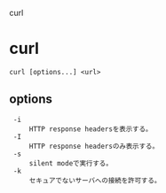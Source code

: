 curl

# curl

    curl [options...] <url>

## options

     -i
         HTTP response headersを表示する。
     -I
         HTTP response headersのみ表示する。
     -s
         silent modeで実行する。
     -k
         セキュアでないサーバへの接続を許可する。
